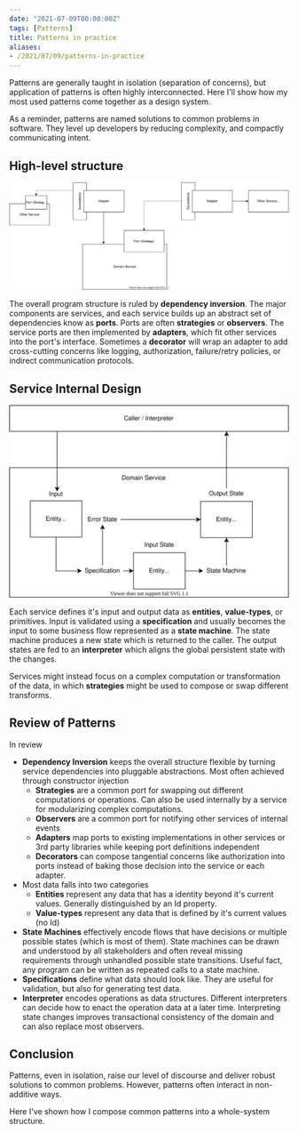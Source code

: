 ```yaml
---
date: "2021-07-09T00:00:00Z"
tags: [Patterns]
title: Patterns in practice
aliases:
- /2021/07/09/patterns-in-practice
---
```


Patterns are generally taught in isolation (separation of concerns), but application of patterns is often highly interconnected. Here I'll show how my most used patterns come together as a design system.
<!--more-->

As a reminder, patterns are named solutions to common problems in software. They level up developers by reducing complexity, and compactly communicating intent.


## High-level structure
![Service-to-service diagram](../../../static/post-media/Patterns-in-Practice/pattern-diagram.drawio.svg)

The overall program structure is ruled by **dependency inversion**. The major components are services, and each service builds up an abstract set of dependencies know as **ports**. Ports are often **strategies** or **observers**. The service ports are then implemented by **adapters**, which fit other services into the port's interface. Sometimes a **decorator** will wrap an adapter to add cross-cutting concerns like logging, authorization, failure/retry policies, or indirect communication protocols.


## Service Internal Design

![Service internals](../../../static/post-media/Patterns-in-Practice/service-workflow.drawio.svg)

Each service defines it's input and output data as **entities**, **value-types**, or primitives. Input is validated using a **specification** and usually becomes the input to some business flow represented as a **state machine**. The state machine produces a new state which is returned to the caller. The output states are fed to an **interpreter** which aligns the global persistent state with the changes.

Services might instead focus on a complex computation or transformation of the data, in which **strategies** might be used to compose or swap different transforms.

## Review of Patterns

In review
- **Dependency Inversion** keeps the overall structure flexible by turning service dependencies into pluggable abstractions. Most often achieved through constructor injection
  - **Strategies** are a common port for swapping out different computations or operations. Can also be used internally by a service for modularizing complex computations.
  - **Observers** are a common port for notifying other services of internal events
  - **Adapters** map ports to existing implementations in other services or 3rd party libraries while keeping port definitions independent
  - **Decorators** can compose tangential concerns like authorization into ports instead of baking those decision into the service or each adapter.
- Most data falls into two categories
  - **Entities** represent any data that has a identity beyond it's current values. Generally distinguished by an Id property.
  - **Value-types** represent any data that is defined by it's current values (no Id)
- **State Machines** effectively encode flows that have decisions or multiple possible states (which is most of them). State machines can be drawn and understood by all stakeholders and often reveal missing requirements through unhandled possible state transitions. Useful fact, any program can be written as repeated calls to a state machine.
- **Specifications** define what data should look like. They are useful for validation, but also for generating test data.
- **Interpreter** encodes operations as data structures. Different interpreters can decide how to enact the operation data at a later time. Interpreting state changes improves transactional consistency of the domain and can also replace most observers.


## Conclusion

Patterns, even in isolation, raise our level of discourse and deliver robust solutions to common problems. However, patterns often interact in non-additive ways.

Here I've shown how I compose common patterns into a whole-system structure.




<!-- What is my motivation
- patterns get discussed a lot, but usually in pretty isolated scenarios
- I was thinking about patterns I use and realized that many of them compliment each other and interact in non-additive ways -->


<!-- idea: flow could be describing the system flow, or or I could roughly order the patterns in the same order they'll be encountered in a typical flow
  either way, pattern names should be bolded
 -->